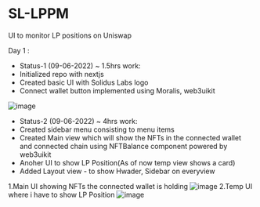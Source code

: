# SL-LPPM
UI to monitor LP positions on Uniswap

Day 1 :
* Status-1 (09-06-2022) ~ 1.5hrs work:
 * Initialized repo with nextjs
 * Created basic UI with Solidus Labs logo 
 * Connect wallet button implemented using Moralis, web3uikit

![image](https://user-images.githubusercontent.com/72988597/172757987-7ef42359-8477-42ee-96d0-2e0ee4cf35cd.png)

* Status-2 (09-06-2022) ~ 4hrs work:
 * Created sidebar menu consisting to menu items
 * Created Main view which will show the NFTs in the connected wallet and connected chain using NFTBalance component powered by web3uikit
 * Anoher UI to show LP Position(As of now temp view shows a card)
 * Added Layout view - to show Hwader, Sidebar on everyview

1.Main UI showing NFTs the connected wallet is holding
![image](https://user-images.githubusercontent.com/72988597/172951566-e6fd3511-5256-4c16-8da7-f9a8b458e270.png)
2.Temp UI where i have to show LP Position
![image](https://user-images.githubusercontent.com/72988597/172951631-bb3f8bf8-cf82-477a-ac78-bea87e43de6f.png)
